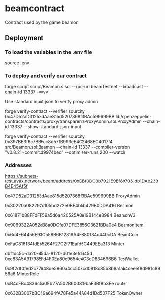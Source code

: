 # beamcontract
Contract used by the game beamon

## Deployment

### To load the variables in the .env file
source .env

### To deploy and verify our contract
forge script script/Beamon.s.sol --rpc-url beamTestnet --broadcast --chain-id 13337 -vvvv

Use standard input json to verify proxy admin 

forge verify-contract --verifier sourcify 0x47D52aD31253dAae815d5207368f3BAc599699BB lib/openzeppelin-contracts/contracts/proxy/transparent/ProxyAdmin.sol:ProxyAdmin --chain-id 13337 --show-standard-json-input

forge verify-contract --verifier sourcify 0x397BE3f6c7BBFcc8d57fB993eE4C2468EC4017f4 src/Beamon.sol:Beamon --chain-id 13337  --compiler-version "v0.8.21+commit.d9974bed" --optimizer-runs 200  --watch

### Addresses
https://subnets-test.avax.network/beam/address/0xDBf0DC3b7921E9Ef897031db1DAe239B4E45Af5f

0x47D52aD31253dAae815d5207368f3BAc599699BB ProxyAdmin

0x30220a082292c105bd272e0BE4b5b429B0DDA416 Beamon

0x61871b88FFdFF59a5d6a420525A0e19B144e8984 BeamonV3

0x9069322A052eB8a0DCfe07DFE3856C3621BDa0e4 BeamonItem

0x6d4E64456E93C558B6B12319A4F880134c440cDA BeamCoin

0xFaC816134fdEb5264F27C2f71Eafd6C449EEa313 Minter

dbf1dc5c-da20-45da-8120-d01e3efd645d 0xc83A5A917985Fd4F0Ea80c9654e4C3eD834696B6 TestWallet

0x9f2df0fed2c77648de5860a4cc508cd0818c85b8b8a1ab4ceeef8d981c8956a6 MinterRole

0xB4cFBc4836c5a0Eb27A502B6008f9baF3Bf8b3Ee router

0x632B3007bBC49a694fA78Fe5a44A84d1Dd507F25 TokenOwner